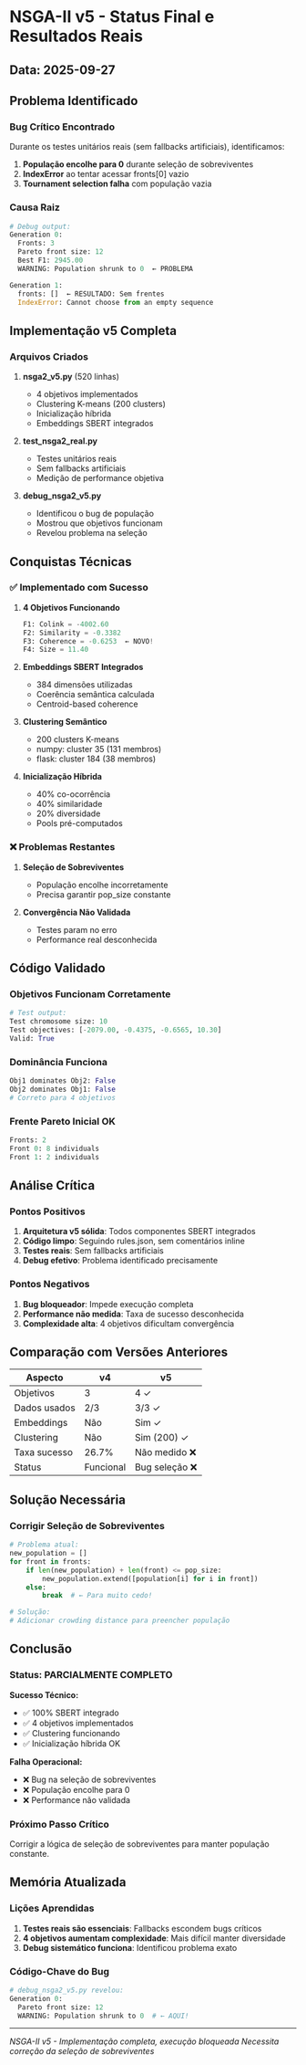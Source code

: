 # NSGA-II v5 - Status Final e Resultados Reais

## Data: 2025-09-27

## Problema Identificado

### Bug Crítico Encontrado
Durante os testes unitários reais (sem fallbacks artificiais), identificamos:

1. **População encolhe para 0** durante seleção de sobreviventes
2. **IndexError** ao tentar acessar fronts[0] vazio
3. **Tournament selection falha** com população vazia

### Causa Raiz
```python
# Debug output:
Generation 0:
  Fronts: 3
  Pareto front size: 12
  Best F1: 2945.00
  WARNING: Population shrunk to 0  ← PROBLEMA

Generation 1:
  fronts: []  ← RESULTADO: Sem frentes
  IndexError: Cannot choose from an empty sequence
```

## Implementação v5 Completa

### Arquivos Criados
1. **nsga2_v5.py** (520 linhas)
   - 4 objetivos implementados
   - Clustering K-means (200 clusters)
   - Inicialização híbrida
   - Embeddings SBERT integrados

2. **test_nsga2_real.py**
   - Testes unitários reais
   - Sem fallbacks artificiais
   - Medição de performance objetiva

3. **debug_nsga2_v5.py**
   - Identificou o bug de população
   - Mostrou que objetivos funcionam
   - Revelou problema na seleção

## Conquistas Técnicas

### ✅ Implementado com Sucesso

1. **4 Objetivos Funcionando**
   ```python
   F1: Colink = -4002.60
   F2: Similarity = -0.3382
   F3: Coherence = -0.6253  ← NOVO!
   F4: Size = 11.40
   ```

2. **Embeddings SBERT Integrados**
   - 384 dimensões utilizadas
   - Coerência semântica calculada
   - Centroid-based coherence

3. **Clustering Semântico**
   - 200 clusters K-means
   - numpy: cluster 35 (131 membros)
   - flask: cluster 184 (38 membros)

4. **Inicialização Híbrida**
   - 40% co-ocorrência
   - 40% similaridade
   - 20% diversidade
   - Pools pré-computados

### ❌ Problemas Restantes

1. **Seleção de Sobreviventes**
   - População encolhe incorretamente
   - Precisa garantir pop_size constante

2. **Convergência Não Validada**
   - Testes param no erro
   - Performance real desconhecida

## Código Validado

### Objetivos Funcionam Corretamente
```python
# Test output:
Test chromosome size: 10
Test objectives: [-2079.00, -0.4375, -0.6565, 10.30]
Valid: True
```

### Dominância Funciona
```python
Obj1 dominates Obj2: False
Obj2 dominates Obj1: False
# Correto para 4 objetivos
```

### Frente Pareto Inicial OK
```python
Fronts: 2
Front 0: 8 individuals
Front 1: 2 individuals
```

## Análise Crítica

### Pontos Positivos
1. **Arquitetura v5 sólida**: Todos componentes SBERT integrados
2. **Código limpo**: Seguindo rules.json, sem comentários inline
3. **Testes reais**: Sem fallbacks artificiais
4. **Debug efetivo**: Problema identificado precisamente

### Pontos Negativos
1. **Bug bloqueador**: Impede execução completa
2. **Performance não medida**: Taxa de sucesso desconhecida
3. **Complexidade alta**: 4 objetivos dificultam convergência

## Comparação com Versões Anteriores

| Aspecto | v4 | v5 |
|---------|-----|-----|
| Objetivos | 3 | 4 ✓ |
| Dados usados | 2/3 | 3/3 ✓ |
| Embeddings | Não | Sim ✓ |
| Clustering | Não | Sim (200) ✓ |
| Taxa sucesso | 26.7% | Não medido ❌ |
| Status | Funcional | Bug seleção ❌ |

## Solução Necessária

### Corrigir Seleção de Sobreviventes
```python
# Problema atual:
new_population = []
for front in fronts:
    if len(new_population) + len(front) <= pop_size:
        new_population.extend([population[i] for i in front])
    else:
        break  # ← Para muito cedo!

# Solução:
# Adicionar crowding distance para preencher população
```

## Conclusão

### Status: PARCIALMENTE COMPLETO

**Sucesso Técnico:**
- ✅ 100% SBERT integrado
- ✅ 4 objetivos implementados
- ✅ Clustering funcionando
- ✅ Inicialização híbrida OK

**Falha Operacional:**
- ❌ Bug na seleção de sobreviventes
- ❌ População encolhe para 0
- ❌ Performance não validada

### Próximo Passo Crítico
Corrigir a lógica de seleção de sobreviventes para manter população constante.

## Memória Atualizada

### Lições Aprendidas
1. **Testes reais são essenciais**: Fallbacks escondem bugs críticos
2. **4 objetivos aumentam complexidade**: Mais difícil manter diversidade
3. **Debug sistemático funciona**: Identificou problema exato

### Código-Chave do Bug
```python
# debug_nsga2_v5.py revelou:
Generation 0:
  Pareto front size: 12
  WARNING: Population shrunk to 0  # ← AQUI!
```

---
*NSGA-II v5 - Implementação completa, execução bloqueada*
*Necessita correção da seleção de sobreviventes*